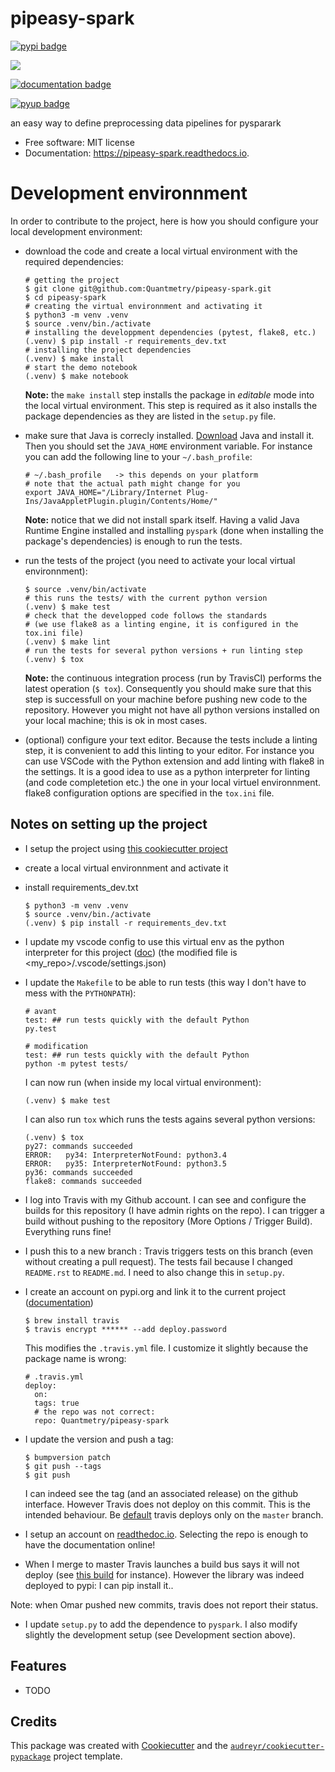 # pipeasy-spark


[![pypi badge](https://img.shields.io/pypi/v/pipeasy_spark.svg)](https://pypi.python.org/pypi/pipeasy_spark)

[![](https://img.shields.io/travis/Quantmetry/pipeasy-spark.svg)](https://travis-ci.org/Quantmetry/pipeasy-spark)

[![documentation badge](https://readthedocs.org/projects/pipeasy-spark/badge/?version=latest)](https://readthedocs.org/projects/pipeasy-spark/)

[![pyup badge](https://pyup.io/repos/github/BenjaminHabert/pipeasy_spark/shield.svg)](https://pyup.io/repos/github/BenjaminHabert/pipeasy_spark/)


an easy way to define preprocessing data pipelines for pysparark


* Free software: MIT license
* Documentation: https://pipeasy-spark.readthedocs.io.


# Development environnment

In order to contribute to the project, here is how you should configure your local development environment:

- download the code and create a local virtual environment with the required dependencies:

    ```
    # getting the project
    $ git clone git@github.com:Quantmetry/pipeasy-spark.git
    $ cd pipeasy-spark
    # creating the virtual environnment and activating it
    $ python3 -m venv .venv
    $ source .venv/bin./activate
    # installing the developpment dependencies (pytest, flake8, etc.)
    (.venv) $ pip install -r requirements_dev.txt
    # installing the project dependencies
    (.venv) $ make install
    # start the demo notebook
    (.venv) $ make notebook
    ```

    **Note:** the `make install` step installs the package in *editable* mode into the local virtual environment.
    This step is required as it also installs the package dependencies as they are listed in the `setup.py` file.

- make sure that Java is correcly installed. [Download](https://www.java.com/en/download/mac_download.jsp)
  Java and install it. Then you should set the `JAVA_HOME` environment variable. For instance you can add the
  following line to your `~/.bash_profile`:

  ```
  # ~/.bash_profile   -> this depends on your platform
  # note that the actual path might change for you
  export JAVA_HOME="/Library/Internet Plug-Ins/JavaAppletPlugin.plugin/Contents/Home/"
  ```

  **Note:** notice that we did not install spark itself. Having a valid Java Runtime Engine installed and installing
  `pyspark` (done when installing the package's dependencies) is enough to run the tests.

- run the tests of the project (you need to activate your local virtual environnment):

    ```
    $ source .venv/bin/activate
    # this runs the tests/ with the current python version
    (.venv) $ make test
    # check that the developped code follows the standards
    # (we use flake8 as a linting engine, it is configured in the tox.ini file)
    (.venv) $ make lint
    # run the tests for several python versions + run linting step
    (.venv) $ tox
    ```

    **Note:** the continuous integration process (run by TravisCI) performs the latest operation (`$ tox`). Consequently you should make sure that this step is successfull on your machine before pushing new code to the repository. However you might not have all python versions installed on your local machine; this is ok in most cases.

- (optional) configure your text editor. Because the tests include a linting step, it is convenient to add this linting to your
  editor. For instance you can use VSCode with the Python extension and add linting with flake8 in the settings.
  It is a good idea to use as a python interpreter for linting (and code completetion etc.) the one in your local virtuel environnment.
  flake8 configuration options are specified in the `tox.ini` file.


Notes on setting up the project
-------------------------------

- I setup the project using [this cookiecutter project](https://cookiecutter-pypackage.readthedocs.io/en/latest/readme.html#features)
- create a local virtual environnment and activate it
- install requirements_dev.txt

  ```
  $ python3 -m venv .venv
  $ source .venv/bin./activate
  (.venv) $ pip install -r requirements_dev.txt
  ```

- I update my vscode config to use this virtual env as the python interpreter for this project ([doc](https://code.visualstudio.com/docs/python/environments#_manually-specify-an-interpreter))
  (the modified file is  <my_repo>/.vscode/settings.json)
- I update the `Makefile` to be able to run tests (this way I don't have to mess with the `PYTHONPATH`):

  ```
  # avant
  test: ## run tests quickly with the default Python
  py.test

  # modification
  test: ## run tests quickly with the default Python
  python -m pytest tests/
  ```

  I can now run (when inside my local virtual environment):

  ```
  (.venv) $ make test
  ```

  I can also run `tox` which runs the tests agains several python versions:

  ```
  (.venv) $ tox
  py27: commands succeeded
  ERROR:   py34: InterpreterNotFound: python3.4
  ERROR:   py35: InterpreterNotFound: python3.5
  py36: commands succeeded
  flake8: commands succeeded
  ```

- I log into Travis with my Github account. I can see and configure the builds for this repository (I have admin rights on the repo).
  I can trigger a build without pushing to the repository (More Options / Trigger Build). Everything runs fine!
- I push this to a new branch : Travis triggers tests on this branch (even without creating a pull request).
  The tests fail because I changed `README.rst` to `README.md`. I need to also change this in `setup.py`.
- I create an account on pypi.org and link it to the current project
  ([documentation](https://cookiecutter-pypackage.readthedocs.io/en/latest/travis_pypi_setup.html#travis-pypi-setup))

  ```
  $ brew install travis
  $ travis encrypt ****** --add deploy.password
  ```

  This modifies the `.travis.yml` file. I customize it slightly because the package name is wrong:

  ```
  # .travis.yml
  deploy:
    on:
    tags: true
    # the repo was not correct:
    repo: Quantmetry/pipeasy-spark
  ```

- I update the version and push a tag:

  ```
  $ bumpversion patch
  $ git push --tags
  $ git push
  ```

  I can indeed see the tag (and an associated release) on the github interface. However Travis does not deploy
   on this commit. This is the intended behaviour. Be [default](https://docs.travis-ci.com/user/deployment/pypi/)
   travis deploys only on the `master` branch.

- I setup an account on [readthedoc.io](https://readthedocs.org/). Selecting the repo is enough to have the documentation online! 

- When I merge to master Travis launches a build bus says it will not deploy
  (see [this build](https://travis-ci.org/Quantmetry/pipeasy-spark/jobs/440637481) for instance). However the library
  was indeed deployed to pypi: I can pip install it..

Note: when Omar pushed new commits, travis does not report their status.

- I update `setup.py` to add the dependence to `pyspark`. I also modify slightly the development setup (see Development section above).

Features
--------

* TODO

Credits
-------

This package was created with [Cookiecutter](https://github.com/audreyr/cookiecutter)
and the [`audreyr/cookiecutter-pypackage`](https://github.com/audreyr/cookiecutter-pypackage) project template.


